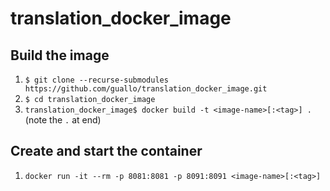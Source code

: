 # translation_docker_image

## Build the image

1. `$ git clone --recurse-submodules https://github.com/guallo/translation_docker_image.git`
2. `$ cd translation_docker_image`
3. `translation_docker_image$ docker build -t <image-name>[:<tag>] .` (note the `.` at end)

## Create and start the container

1. `docker run -it --rm -p 8081:8081 -p 8091:8091 <image-name>[:<tag>]`
